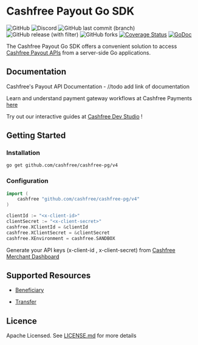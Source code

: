 # Cashfree Payout Go SDK
![GitHub](https://img.shields.io/github/license/cashfree/cashfree-payout) ![Discord](https://img.shields.io/discord/931125665669972018?label=discord) ![GitHub last commit (branch)](https://img.shields.io/github/last-commit/cashfree/cashfree-pg/main) ![GitHub release (with filter)](https://img.shields.io/github/v/release/cashfree/cashfree-payout?label=latest) ![GitHub forks](https://img.shields.io/github/forks/cashfree/cashfree-payout) [![Coverage Status](https://coveralls.io/repos/github/cashfree/cashfree-pg/badge.svg?branch=main)](https://coveralls.io/github/cashfree/cashfree-pg?branch=main) [![GoDoc](https://godoc.org/github.com/cashfree/cashfree-pg/v4?status.svg)](https://godoc.org/github.com/cashfree/cashfree-pg/v4)

The Cashfree Payout Go SDK offers a convenient solution to access [Cashfree Payout APIs](https://docs.cashfree.com/reference/pg-new-apis-endpoint) from a server-side Go  applications.



## Documentation

Cashfree's Payout API Documentation - //todo add link of documentation

Learn and understand payment gateway workflows at Cashfree Payments [here](https://docs.cashfree.com/docs/payouts)

Try out our interactive guides at [Cashfree Dev Studio](https://www.cashfree.com/devstudio) !

## Getting Started

### Installation
```bash
go get github.com/cashfree/cashfree-pg/v4
```
### Configuration

```go 
import (
    cashfree "github.com/cashfree/cashfree-pg/v4"
)

clientId := "<x-client-id>"
clientSecret := "<x-client-secret>"
cashfree.XClientId = &clientId
cashfree.XClientSecret = &clientSecret
cashfree.XEnvironment = cashfree.SANDBOX
```

Generate your API keys (x-client-id , x-client-secret) from [Cashfree Merchant Dashboard](https://merchant.cashfree.com/merchants/login)


## Supported Resources

- [Beneficiary](docs/BeneficiaryV2API.md)

- [Transfer](docs/TransfersV2API.md)


## Licence

Apache Licensed. See [LICENSE.md](LICENSE.md) for more details
